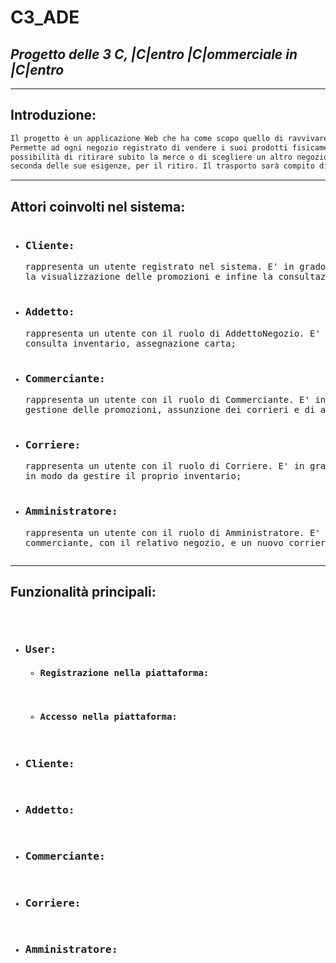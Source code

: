 # C3_ADE
## _Progetto delle 3 C, |C|entro |C|ommerciale in |C|entro_

________________________
## Introduzione:
```sh
Il progetto è un applicazione Web che ha come scopo quello di ravvivare l economia nei centri storici dei paesi.
Permette ad ogni negozio registrato di vendere i suoi prodotti fisicamente ad un cliente, il quale potrà avere la
possibilità di ritirare subito la merce o di scegliere un altro negozio, presente nella piattaforma, più comodo a
seconda delle sue esigenze, per il ritiro. Il trasporto sarà compito di un corriere inserito nella piattaforma.
```
________________________

## Attori coinvolti nel sistema:
<pre><ul><li><h3>Cliente:</h3>rappresenta un utente registrato nel sistema. E' in grado di svolgere azioni quali la ricerca di un prodotto,
la visualizzazione delle promozioni e infine la consultazione dello storico dei suoi acquisti nei vari negozi;</li>
<li><h3>Addetto:</h3>rappresenta un utente con il ruolo di AddettoNegozio. E' in grado di svolgere azioni quali checkout, consegna vendita,
consulta inventario, assegnazione carta;</li>
<li><h3>Commerciante:</h3>rappresenta un utente con il ruolo di Commerciante. E' in grado di svolgere azioni quali gestione dell’inventario,
gestione delle promozioni, assunzione dei corrieri e di addetti;</li>
<li><h3>Corriere:</h3>rappresenta un utente con il ruolo di Corriere. E' in grado di svolgere azioni quali prelevare e consegnare merci e
in modo da gestire il proprio inventario;</li>
<li><h3>Amministratore:</h3>rappresenta un utente con il ruolo di Amministratore. E' in grado di svolgere azioni quali registrare un nuovo
commerciante, con il relativo negozio, e un nuovo corriere con la relitiva ditta;</li></ul></pre>
________________________

## Funzionalità principali: 
<pre><ul>
<li><h3>User:</h3><ul><li><h4>Registrazione nella piattaforma:</h4></li>
<li><h4>Accesso nella piattaforma:</h4></li></ul>
<li><h3>Cliente:</h3></li>
<li><h3>Addetto:</h3></li>
<li><h3>Commerciante:</h3></li>
<li><h3>Corriere:</h3></li>
<li><h3>Amministratore:</h3></li>
</ul></pre>
